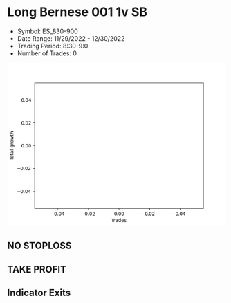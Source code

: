 # Long Bernese 001 1v SB 
- Symbol: ES_830-900
- Date Range: 11/29/2022 - 12/30/2022
- Trading Period: 8:30-9:0
- Number of Trades: 0

![Plot](LongBernese0011vSBES_830-900.png)
## NO STOPLOSS














## TAKE PROFIT











## Indicator Exits

